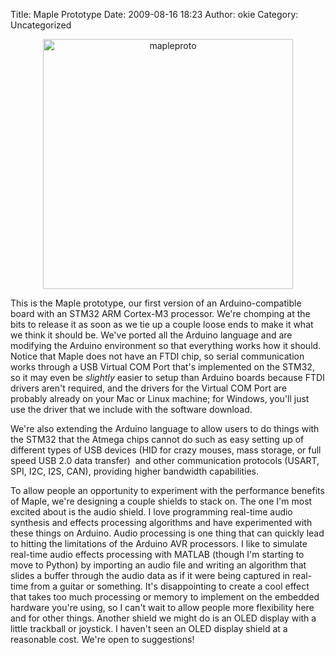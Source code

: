 Title: Maple Prototype
Date: 2009-08-16 18:23
Author: okie
Category: Uncategorized

<center>
<img src="http://blogs.leaflabs.com/wp-content/uploads/mapleproto.jpg" alt="mapleproto" width="400px">
</center>

This is the Maple prototype, our first version of an
Arduino-compatible board with an STM32 ARM Cortex-M3 processor. We're
chomping at the bits to release it as soon as we tie up a couple loose
ends to make it what we think it should be. We've ported all the Arduino
language and are modifying the Arduino environment so that everything
works how it should. Notice that Maple does not have an FTDI chip, so
serial communication works through a USB Virtual COM Port that's
implemented on the STM32, so it may even be *slightly* easier to setup
than Arduino boards because FTDI drivers aren't required, and the
drivers for the Virtual COM Port are probably already on your Mac or
Linux machine; for Windows, you'll just use the driver that we include
with the software download.

We're also extending the Arduino language to allow users to do things
with the STM32 that the Atmega chips cannot do such as easy setting up
of different types of USB devices (HID for crazy mouses, mass storage,
or full speed USB 2.0 data transfer)  and other communication protocols
(USART, SPI, I2C, I2S, CAN), providing higher bandwidth capabilities.

To allow people an opportunity to experiment with the performance
benefits of Maple, we're designing a couple shields to stack on. The one
I'm most excited about is the audio shield. I love programming real-time
audio synthesis and effects processing algorithms and have experimented
with these things on Arduino. Audio processing is one thing that can
quickly lead to hitting the limitations of the Arduino AVR processors. I
like to simulate real-time audio effects processing with MATLAB (though
I'm starting to move to Python) by importing an audio file and writing
an algorithm that slides a buffer through the audio data as if it were
being captured in real-time from a guitar or something. It's
disappointing to create a cool effect that takes too much processing or
memory to implement on the embedded hardware you're using, so I can't
wait to allow people more flexibility here and for other things. Another
shield we might do is an OLED display with a little trackball or
joystick. I haven't seen an OLED display shield at a reasonable cost.
We're open to suggestions!

